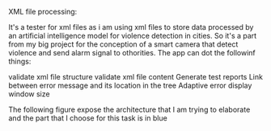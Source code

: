 XML file processing:

It's a tester for xml files as i am using xml files to store data processed by an artificial intelligence model for violence detection in cities.
So it's a part from my big project for the conception of a smart camera that detect violence and send alarm signal to othorities.
The app can dot the followinf things:

validate xml file structure
validate xml file content 
Generate test reports
Link between error message and its location in the tree
Adaptive error display window size

The following figure expose the architecture that I am trying to elaborate and the part that I choose for this task is in blue
